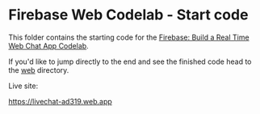 # Firebase Web Codelab - Start code

This folder contains the starting code for the [Firebase: Build a Real Time Web Chat App Codelab](https://codelabs.developers.google.com/codelabs/firebase-web/).

If you'd like to jump directly to the end and see the finished code head to the [web](../web) directory.

Live site: 

<a href="https://livechat-ad319.web.app" target="_blank"> https://livechat-ad319.web.app </a>